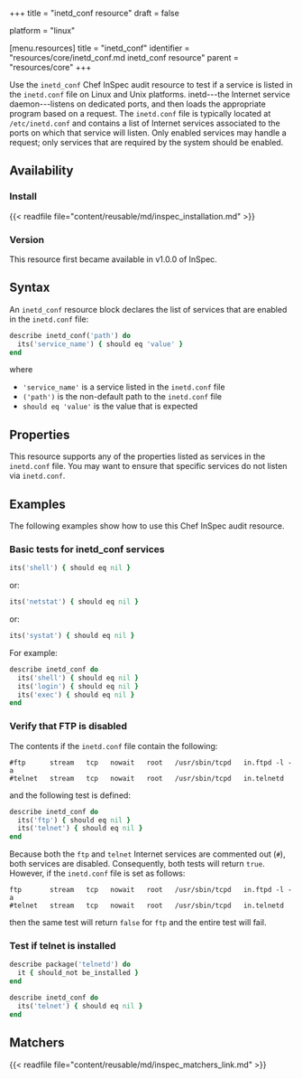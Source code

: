 +++
title = "inetd_conf resource"
draft = false

platform = "linux"

[menu.resources]
    title = "inetd_conf"
    identifier = "resources/core/inetd_conf.md inetd_conf resource"
    parent = "resources/core"
+++

Use the `inetd_conf` Chef InSpec audit resource to test if a service is listed in the `inetd.conf` file on Linux and Unix platforms. inetd---the Internet service daemon---listens on dedicated ports, and then loads the appropriate program based on a request. The `inetd.conf` file is typically located at `/etc/inetd.conf` and contains a list of Internet services associated to the ports on which that service will listen. Only enabled services may handle a request; only services that are required by the system should be enabled.

## Availability

### Install

{{< readfile file="content/reusable/md/inspec_installation.md" >}}

### Version

This resource first became available in v1.0.0 of InSpec.

## Syntax

An `inetd_conf` resource block declares the list of services that are enabled in the `inetd.conf` file:

```ruby
describe inetd_conf('path') do
  its('service_name') { should eq 'value' }
end
```

where

- `'service_name'` is a service listed in the `inetd.conf` file
- `('path')` is the non-default path to the `inetd.conf` file
- `should eq 'value'` is the value that is expected

## Properties

This resource supports any of the properties listed as services in the `inetd.conf` file. You may want to ensure that specific services do not listen via `inetd.conf`.

## Examples

The following examples show how to use this Chef InSpec audit resource.

### Basic tests for inetd_conf services

```ruby
its('shell') { should eq nil }
```

or:

```ruby
its('netstat') { should eq nil }
```

or:

```ruby
its('systat') { should eq nil }
```

For example:

```ruby
describe inetd_conf do
  its('shell') { should eq nil }
  its('login') { should eq nil }
  its('exec') { should eq nil }
end
```

### Verify that FTP is disabled

The contents if the `inetd.conf` file contain the following:

```plain
#ftp      stream   tcp   nowait   root   /usr/sbin/tcpd   in.ftpd -l -a
#telnet   stream   tcp   nowait   root   /usr/sbin/tcpd   in.telnetd
```

and the following test is defined:

```ruby
describe inetd_conf do
  its('ftp') { should eq nil }
  its('telnet') { should eq nil }
end
```

Because both the `ftp` and `telnet` Internet services are commented out (`#`), both services are disabled. Consequently, both tests will return `true`. However, if the `inetd.conf` file is set as follows:

```plain
ftp       stream   tcp   nowait   root   /usr/sbin/tcpd   in.ftpd -l -a
#telnet   stream   tcp   nowait   root   /usr/sbin/tcpd   in.telnetd
```

then the same test will return `false` for `ftp` and the entire test will fail.

### Test if telnet is installed

```ruby
describe package('telnetd') do
  it { should_not be_installed }
end

describe inetd_conf do
  its('telnet') { should eq nil }
end
```

## Matchers

{{< readfile file="content/reusable/md/inspec_matchers_link.md" >}}
